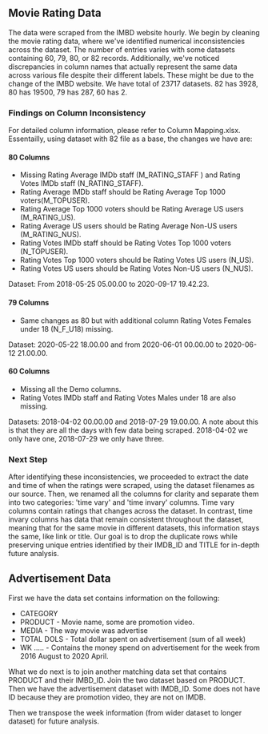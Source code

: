 ## Movie Rating Data
The data were scraped from the IMBD website hourly. We begin by cleaning the movie rating data, where we've identified numerical inconsistencies across the dataset. The number of entries varies with some datasets containing 60, 79, 80, or 82 records. Additionally, we've noticed discrepancies in column names that actually represent the same data across various file despite their different labels. These might be due to the change of the IMBD website. We have total of 23717 datasets. 82 has 3928, 80 has 19500, 79 has 287, 60 has 2.

### Findings on Column Inconsistency
For detailed column information, please refer to Column Mapping.xlsx. Essentailly, using dataset with 82 file as a base, the changes we have are:

#### 80 Columns
* Missing Rating Average IMDb staff (M_RATING_STAFF ) and Rating Votes IMDb staff (N_RATING_STAFF).
* Rating Average IMDb staff should be Rating Average Top 1000 voters(M_TOPUSER).
* Rating Average Top 1000 voters should be Rating Average US users (M_RATING_US).
* Rating Average US users should be Rating Average Non-US users (M_RATING_NUS).
* Rating Votes IMDb staff should be Rating Votes Top 1000 voters (N_TOPUSER).
* Rating Votes Top 1000 voters should be Rating Votes US users (N_US).
* Rating Votes US users should be Rating Votes Non-US users (N_NUS).

Dataset: From 2018-05-25 05.00.00 to 2020-09-17 19.42.23. 

#### 79 Columns
* Same changes as 80 but with additional column Rating Votes Females under 18 (N_F_U18) missing.

Dataset: 2020-05-22 18.00.00 and from 2020-06-01 00.00.00 to 2020-06-12 21.00.00.

#### 60 Columns
* Missing all the Demo columns.
* Rating Votes IMDb staff and Rating Votes Males under 18 are also missing.

Datasets: 2018-04-02 00.00.00 and 2018-07-29 19.00.00. A note about this is that they are all the days with few data being scraped. 2018-04-02 we only have one, 2018-07-29 we only have three. 

### Next Step
After identifying these inconsistencies, we proceeded to extract the date and time of when the ratings were scraped, using the dataset filenames as our source. Then, we renamed all the columns for clarity and separate them into two categories: 'time vary' and 'time invary' columns. Time vary columns contain ratings that changes across the dataset. In contrast, time invary columns has data that remain consistent throughout the dataset, meaning that for the same movie in different datasets, this information stays the same, like link or title. Our goal is to drop the duplicate rows while preserving unique entries identified by their IMDB_ID and TITLE for in-depth future analysis. 

## Advertisement Data
First we have the data set contains information on the following:
* CATEGORY
* PRODUCT - Movie name, some are promotion video. 
* MEDIA - The way movie was advertise
* TOTAL DOLS - Total dollar spent on advertisement (sum of all week)
* WK ..... - Contains the money spend on advertisement for the week from 2016 August to 2020 April.

What we do next is to join another matching data set that contains PRODUCT and their IMBD_ID. Join the two dataset based on PRODUCT. Then we have the advertisement dataset with IMDB_ID. Some does not have ID because they are promotion video, they are not on IMDB. 

Then we transpose the week information (from wider dataset to longer dataset) for future analysis. 

















